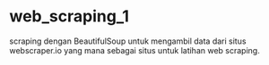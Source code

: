 # web_scraping_1
scraping dengan BeautifulSoup untuk mengambil data dari situs webscraper.io yang mana sebagai situs untuk latihan web scraping.